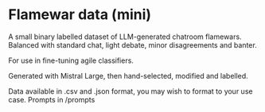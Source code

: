 # Flamewar data (mini)
A small binary labelled dataset of LLM-generated chatroom flamewars. 
Balanced with standard chat, light debate, minor disagreements and banter. 

For use in fine-tuning agile classifiers.

Generated with Mistral Large, then hand-selected, modified and labelled.

Data available in .csv and .json format, you may wish to format to your use case.
Prompts in /prompts


